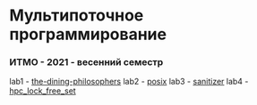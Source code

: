 # Мультипоточное программирование
### ИТМО - 2021 - весенний семестр

lab1 - [the-dining-philosophers](https://github.com/DamirJann/multi-threaded_programming/tree/lab1)
lab2 - [posix](https://github.com/DamirJann/multi-threaded_programming/tree/lab2)
lab3 - [sanitizer](https://github.com/DamirJann/multi-threaded_programming/tree/lab3)
lab4 - [hpc_lock_free_set](https://github.com/DamirJann/multi-threaded_programming/tree/lab4)
